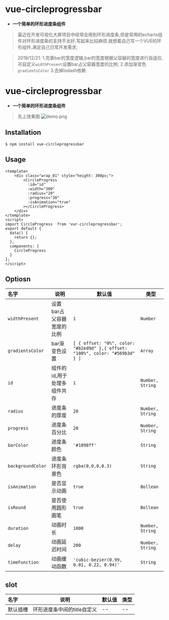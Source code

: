# vue-circleprogressbar
* **一个简单的环形进度条组件**
> 最近在开发可视化大屏项目中经常会用到环形进度条,但是常用的echarts组件对环形进度条的支持不太好,写起来比较麻烦.就想着自己写一个VUE的环形组件,满足自己日常开发需求;

>2019/12/21: 
1.完善bar的宽度逻辑,bar的宽度根据父容器的宽度进行自适应,可自定义```widthPresent```设置bar占父容器宽度的比例;
2.添加渐变色```gradientsColor```
3.去掉lodash依赖

# vue-circleprogressbar
* **一个简单的环形进度条组件**
> 先上效果图
![demo.png](https://upload-images.jianshu.io/upload_images/16911973-b9a88f6edebb0307.png?imageMogr2/auto-orient/strip%7CimageView2/2/w/1240)


## Installation
```
$ npm install vue-circleprogressbar
```
## Usage
```
<template>
    <div class="wrap_01" style="height: 300px;">
        <CircleProgress  
          :id="id"
          :width="300"
          :radius="20"
          :progress="30"
          :isAnimation="true"
        ></CircleProgress>
    </div>
</template>
<script>
import CircleProgress  from 'vur-circleprogressbar';
export default {
  data() {
    return {};
  },
  components: {
    CircleProgress
  }
};
</script>

```
## Optiosn
|名字|说明|默认值|类型|
|:---|---|---|---|
|`widthPresent`|设置bar占父容器宽度的比例|`1`|`Number`|
|`gradientsColor`|bar渐变色设置|`[ { offset: "0%", color: "#b2ed9d" },{ offset: "100%", color: "#569b3d" } ]`|`Array`|
|`id`|组件的id,用于处理多组件共存|`1`|`Number, String`|
| `radius`|进度条的厚度|`20`|`Number, String`|
|`progress`|进度条百分比|`20`|`Number, String`|
|`barColor`|进度条颜色|`'#1890ff'`|`String`|
|`backgroundColor`|进度条环形背景色|`rgba(0,0,0,0.3)`|`String`|
|`isAnimation`|是否显示动画|`true`|`Bollean`|
|`isRound`|是否使用圆形画笔|`true`|`Bollean`|
|`duration`|动画时长|`1000`|`Number, String`|
|`delay`|动画延迟时间|`200`|`Number, String`|
|`timeFunction`|动画缓动函数|`'cubic-bezier(0.99, 0.01, 0.22, 0.94)'`|`String`|

## slot
|名字|说明|默认值|类型|
|:---|---|---|---|
|默认插槽|环形进度条中间的title自定义|--|--|
